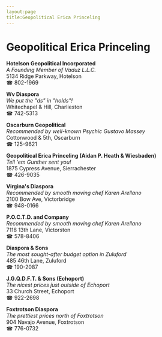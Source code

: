```yaml
---
layout:page
title:Geopolitical Erica Princeling
---
```

# Geopolitical Erica Princeling

**Hotelson Geopolitical Incorporated**  
_A Founding Member of Vaduz L.L.C._  
5134 Ridge Parkway, Hotelson  
☎ 802-1969



**Wv Diaspora**  
_We put the "ds" in "holds"!_  
Whitechapel & Hill, Charlieston  
☎ 742-5313



**Oscarburn Geopolitical**  
_Recommended by well-known Psychic Gustavo Massey_  
Cottonwood & 5th, Oscarburn  
☎ 125-9621



**Geopolitical Erica Princeling (Aidan P. Heath & Wiesbaden)**  
_Tell 'em Gunther sent you!_  
1875 Cypress Avenue, Sierrachester  
☎ 426-9035



**Virgina's Diaspora**  
_Recommended by smooth moving chef Karen Arellano_  
2100 Bow Ave, Victorbridge  
☎ 948-0166



**P.O.C.T.D. and Company**  
_Recommended by smooth moving chef Karen Arellano_  
7118 13th Lane, Victorston  
☎ 578-8406



**Diaspora & Sons**  
_The most sought-after budget option in Zuluford_  
485 46th Lane, Zuluford  
☎ 190-2087



**J.G.Q.D.F.T. & Sons (Echoport)**  
_The nicest prices just outside of Echoport_  
33 Church Street, Echoport  
☎ 922-2698



**Foxtrotson Diaspora**  
_The prettiest prices north of Foxtrotson_  
904 Navajo Avenue, Foxtrotson  
☎ 776-0732



